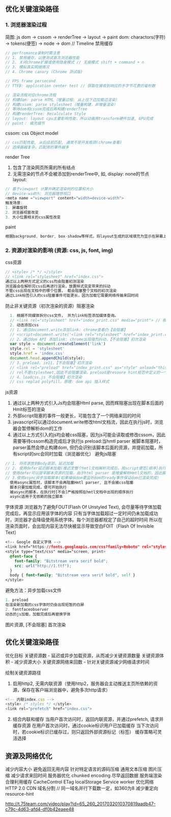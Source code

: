## 优化关键渲染路径
### 1. 浏览器渲染过程
简图:
     js
dom -> cssom -> renderTree -> layout -> paint
dom: charactors(字符) -> tokens(便签) -> node -> dom // Timeline 禁用缓存
```js
// perfromance录制时需注意
// 1. 禁用缓存，以便测试首次浏览器性能 
// 2. 关闭chrome扩展或使用隐身模式 // 无痕模式 shift + command + n  
// 3. 模拟真实网络情况
// 4. Chrome canary (Chrome 测试版)

// FPS frame persecond
// TTFB: application center test // 获取在接收到响应的手字节花费的毫秒数

// 渲染流程对应chrome流程
// 构建dom: parse HTML（增量过程: 从上往下边加载边渲染）
// 构建cssom: parse stylesheet（增量构建，非增量渲染）
// 等待dom和cssom完成后再构建renderTree
// 构建renderTree: Recalculate Style
// layout: layout cpu主要影响性能，所以动画用transform硬件加速, GPU完成
// paint： 填充细节
```
cssom: css Object model
```js
// css匹配性能, 从后往前匹配, 通常不是开发瓶颈(chrome查看)
// 选择器越复杂，匹配用的事件越多
```
render Tree  
1. 包含了渲染网页所需的所有结点  
2. 无需渲染的节点不会被添加到renderTree中, 如<head>, display: none的节点  
layout:  
```js
// 基于viewport 计算并确定渲染树的位置和大小
// device-width: 浏览器理想视口
<meta name ="viewport" content="width=device-width">
触发场景:
1. 屏幕旋转
2. 浏览器视窗改变
3. 大小位置相关的css属性改变
```
paint
```js
根据background, border, box-shadow等样式，将layout生成的区域填充为显示在屏幕上的像素
```

### 2. 资源对渲染的影响 (资源: css, js, font, img)
css资源
```js
// <style> /* */ </style>
// <link rel="stylesheet" href="index.css">
通过以上两种方式定义的css均会阻塞初测渲染
浏览器会在解析完css后再进行渲染，放置样式突变带来的抖动
不管css出现在文档中的哪个位置， 都会阻塞整个文档的初次渲染
通过Link标签引入的css阻塞事件可能更长，因为加载它需要网络传输来回时间
```
防止非关键资源（初次渲染的资源）阻塞渲染
```js
  1. 根据不同媒体拆分css文件， 并为link标签添加媒体查询。
  // <link rel="stylesheet" href="index_print.css" media="print"> // 根据需求屏幕，【会阻塞】
  2. 动态添加css
  // 1、通过document.write添加link: chrome查看仍【会阻塞】
  // <script>document.write('<link rel="stylesheet" href="index_print.css">')</script>
  // 2、通过dom API 添加link: chrome出现强烈抖动，【不会阻塞】初次渲染
  var style = document.createElement('link')
  style.rel = 'stylesheet'
  style.href = 'index.css'
  document.head.appendChild(style);
  // 3、preload. ie11，【不会阻塞】初次渲染
  // <link rel="preload" href="index_print.css" as="style" onload="this.rel='stylesheet'">
  // rel不是stylesheet,因此不会阻塞渲染。preload是resoure hint规范中定义的一个功能，resource hint 通过告知浏览器提前简历连接或加载资源，以提高资源加载的速度，浏览器遇到标记为preload的Link时，会开始加载它。当onload时间发生时，将rel改为stylesheet，即可应用此样式
  // 4、loadcss.js 不会阻塞】初次渲染
  // css replad polyfill。原理: dom api 插入样式
```
js资源
<!-- inline js -->
<script> /* app logics here */ </script>
<!-- external js -->
<script src="somescript.js"></script>
  1. 通过以上两种方式引入Js均会阻塞Html parse, 因而辉阻塞出现在脚本后面的Hmlt标签的渲染
  2. 外部script阻塞的事件一般更长，可能包含了一个网络来回的时间
  3. javascript可以通过document.write修改html文档流，因此在执行js时，浏览器会暂停解析dom的工作
  4. 通过以上方式引入的js均会被css阻塞，因为js可能会读取或修改cssom，因此需要等待cssom构造完成后才执行js
  preload:当hmtl parser 被脚本阻塞时，parser虽然会停止构建dom, 但仍会识别该脚本后面的资源，并提前加载，所有script的src会同时加载（浏览器优化）
避免js阻塞
```js
// 1. 将资源放到Body底部，延迟加载
// 2. 使用defer延迟脚本加载(推迟至整个hmtl文档解析完成后，按script便签[顺序]执行)
// 使用defer可以提早脚本资源的加载，由于html parser 是增量解析Hmtl文档的，因此脚本放在head中，可以提早浏览器对脚本资源的加载
// 3.使用async异步加载脚本(如果操纵dom要监听dom的ready事件保证dom已渲染完成)
  使用async属性时，该脚本不会再阻塞Hmtl parser, 且不会被css阻塞
  脚本只要加载完成，便可开始执行
  被async的脚本，在执行时[不会]严格按照在hmtl文档中出现的顺序执行
  async适用于无依赖的独立脚本
```
字体资源
浏览器为了避免FOUT(Flash Of Unstyled Text), 会尽量等待字体加载完成后，再显示应用该字体的内容
只有当字体加载超过一定时间仍未加载成功时，浏览器才会降级使用系统字体。每个浏览器都规定了自己的超时时间
所以在渲染页面时，会出现内容无法尽快被显示导致空白FOIT（Flash Of Invisible Text）
```css
<!-- Google 自定义字体 -->
<link href="https://fonts.googleapis.com/css?family=Roboto" rel="stylesheet">  
<style type="text/css" media="screen, print>
  @font-face {
    font-family: "Bitstream vera serif bold";
    src: url("http://1.ttf");
  }
  body { font-family: "Bitstream vera serif bold", self }
</style> 
```
避免方法：异步加载css文件
```js
1. preload
在渲染新加载的css字体时仍会出现短暂的白屏
2. fontfaceobserver
动态的js加载，加载完成后再替换字体
```
图片资源, [不会阻塞] 首次渲染

## 优化关键渲染路径
优化目标
  关键资源数 - 延迟或异步加载资源，从而减少关键资源数量
  关键资源体积 - 减少资源大小
  关键资源网络来回数 - 针对关键资源减少网络请求时间
  
绘制关键资源路径

1. 启用http2, 无需内联资源（使用http2，服务器会主动推送主页所依赖的资源，保存在客户端浏览器中，避免多次http请求）
```js
<!-- 内联index.css -->
<style> /* styles */ </style>
<link rel="prefetch" href="index.css">
```
2. 结合内联和缓存
  当用户首次访问时，返回内联资源，并通过prefetch, 请求并缓存资源
  在用户首次访问时，通过cookie标识用户已加载缓存
  当下次访问时，若cookie标识已缓存过，则只返回外部资源标记（标签）
  缓存策略可灵活选择

## 资源及网络优化
减少内容大小
  避免返回无用内容
  针对特定语言的源码压缩
  通用文本压缩
  图片压缩
减少请求来回时间
  服务器优化
    chunked encoding
    尽早返回数据
    服务端渲染
  合理利用缓存
    CacheControl
    ETag
    localStorage
    Service worker
  优化网络
    HTTP 2.0
    CDN
    域名分割 // 同一域名并行下载数一定，如360为8
    减少重定向
    resource-hint

http://t.75team.com/video/play?id=65_260_2017032010370819aadb47-c79c-4d63-afd4-df0b42eaee48